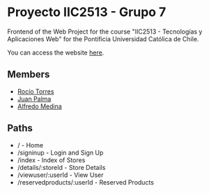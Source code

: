 # Proyecto IIC2513 - Grupo 7

Frontend of the Web Project for the course "IIC2513 - Tecnologías y Aplicaciones Web" for the Pontificia Universidad Católica de Chile.

You can access the website [here](https://alfremk.github.io/Proyect-IIC2513-1-group-7).

## Members

- [Rocío Torres](https://github.com/gore26)
- [Juan Palma](https://github.com/juan-palma-1)
- [Alfredo Medina](https://github.com/juan-palma-1)

## Paths
- / - Home
- /signinup - Login and Sign Up
- /index - Index of Stores
- /details/:storeId - Store Details
- /viewuser/:userId - View User
- /reservedproducts/:userId - Reserved Products